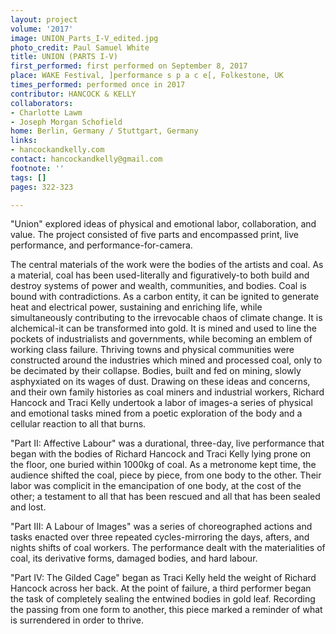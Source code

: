 ```yaml
---
layout: project
volume: '2017'
image: UNION_Parts_I-V_edited.jpg
photo_credit: Paul Samuel White
title: UNION (PARTS I-V)
first_performed: first performed on September 8, 2017
place: WAKE Festival, ]performance s p a c e[, Folkestone, UK
times_performed: performed once in 2017
contributor: HANCOCK & KELLY
collaborators:
- Charlotte Lawm
- Joseph Morgan Schofield
home: Berlin, Germany / Stuttgart, Germany
links:
- hancockandkelly.com
contact: hancockandkelly@gmail.com
footnote: ''
tags: []
pages: 322-323

---
```


"Union" explored ideas of physical and emotional labor, collaboration, and value. The project consisted of five parts and encompassed print, live performance, and performance-for-camera.

The central materials of the work were the bodies of the artists and coal. As a material, coal has been used-literally and figuratively-to both build and destroy systems of power and wealth, communities, and bodies. Coal is bound with contradictions. As a carbon entity, it can be ignited to generate heat and electrical power, sustaining and enriching life, while simultaneously contributing to the irrevocable chaos of climate change. It is alchemical-it can be transformed into gold. It is mined and used to line the pockets of industrialists and governments, while becoming an emblem of working class failure. Thriving towns and physical communities were constructed around the industries which mined and processed coal, only to be decimated by their collapse. Bodies, built and fed on mining, slowly asphyxiated on its wages of dust. Drawing on these ideas and concerns, and their own family histories as coal miners and industrial workers, Richard Hancock and Traci Kelly undertook a labor of images-a series of physical and emotional tasks mined from a poetic exploration of the body and a cellular reaction to all that burns.

"Part II: Affective Labour" was a durational, three-day, live performance that began with the bodies of Richard Hancock and Traci Kelly lying prone on the floor, one buried within 1000kg of coal. As a metronome kept time, the audience shifted the coal, piece by piece, from one body to the other. Their labor was complicit in the emancipation of one body, at the cost of the other; a testament to all that has been rescued and all that has been sealed and lost.

"Part III: A Labour of Images" was a series of choreographed actions and tasks enacted over three repeated cycles-mirroring the days, afters, and nights shifts of coal workers. The performance dealt with the materialities of coal, its derivative forms, damaged bodies, and hard labour.

"Part IV: The Gilded Cage" began as Traci Kelly held the weight of Richard Hancock across her back. At the point of failure, a third performer began the task of completely sealing the entwined bodies in gold leaf. Recording the passing from one form to another, this piece marked a reminder of what is surrendered in order to thrive.

